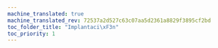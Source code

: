 ```yaml
---
machine_translated: true
machine_translated_rev: 72537a2d527c63c07aa5d2361a8829f3895cf2bd
toc_folder_title: "Implantaci\xF3n"
toc_priority: 1
---
```



